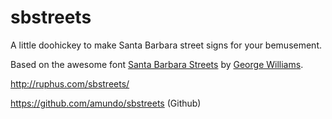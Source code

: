 # sbstreets

A little doohickey to make Santa Barbara street signs for your bemusement.

Based on the awesome font <a title="Santa Barbara Streets" href="http://openfontlibrary.org/en/font/santa-barbara-streets">Santa Barbara Streets</a> 
by <a title="Santa Barbara Streets | George's Meanderings" href="https://georgeruns.wordpress.com/2013/02/22/santa-barbara-streets/">George Williams</a>.

<a title="" href="http://ruphus.com/sbstreets/">http://ruphus.com/sbstreets/</a> 

<a href=https://github.com/amundo/sbstreets>https://github.com/amundo/sbstreets</a> (Github)
